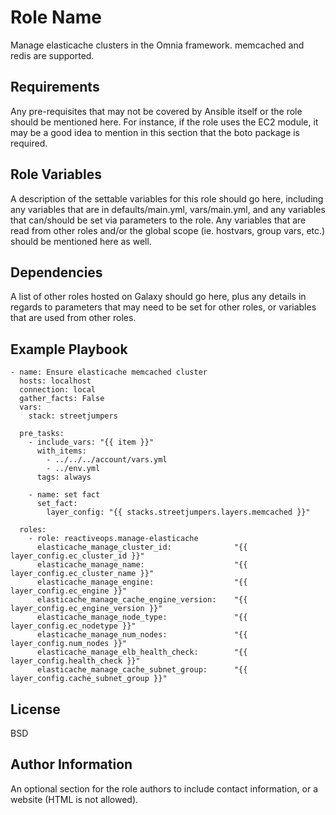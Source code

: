 Role Name
=========

Manage elasticache clusters in the Omnia framework. memcached and redis are supported.

Requirements
------------

Any pre-requisites that may not be covered by Ansible itself or the role should be mentioned here. For instance, if the role uses the EC2 module, it may be a good idea to mention in this section that the boto package is required.

Role Variables
--------------

A description of the settable variables for this role should go here, including any variables that are in defaults/main.yml, vars/main.yml, and any variables that can/should be set via parameters to the role. Any variables that are read from other roles and/or the global scope (ie. hostvars, group vars, etc.) should be mentioned here as well.

Dependencies
------------

A list of other roles hosted on Galaxy should go here, plus any details in regards to parameters that may need to be set for other roles, or variables that are used from other roles.

Example Playbook
----------------

```
- name: Ensure elasticache memcached cluster
  hosts: localhost
  connection: local
  gather_facts: False
  vars:
    stack: streetjumpers

  pre_tasks:
    - include_vars: "{{ item }}"
      with_items:
        - ../../../account/vars.yml
        - ../env.yml
      tags: always

    - name: set fact
      set_fact:
        layer_config: "{{ stacks.streetjumpers.layers.memcached }}"

  roles:
    - role: reactiveops.manage-elasticache
      elasticache_manage_cluster_id:              "{{ layer_config.ec_cluster_id }}"
      elasticache_manage_name:                    "{{ layer_config.ec_cluster_name }}"
      elasticache_manage_engine:                  "{{ layer_config.ec_engine }}"
      elasticache_manage_cache_engine_version:    "{{ layer_config.ec_engine_version }}"
      elasticache_manage_node_type:               "{{ layer_config.ec_nodetype }}"
      elasticache_manage_num_nodes:               "{{ layer_config.num_nodes }}"
      elasticache_manage_elb_health_check:        "{{ layer_config.health_check }}"
      elasticache_manage_cache_subnet_group:      "{{ layer_config.cache_subnet_group }}"

```

License
-------

BSD

Author Information
------------------

An optional section for the role authors to include contact information, or a website (HTML is not allowed).
